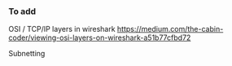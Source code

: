 ### To add


OSI / TCP/IP layers in wireshark
https://medium.com/the-cabin-coder/viewing-osi-layers-on-wireshark-a51b77cfbd72

Subnetting
